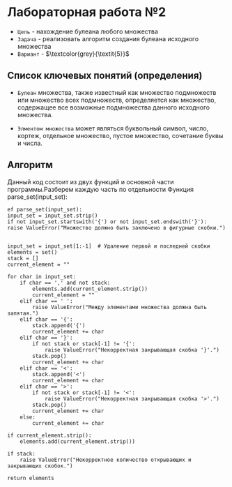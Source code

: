 # Лабораторная работа №2
- `Цель` - нахождение булеана любого множества
- `Задача` - реализовать алгоритм создания булеана исходного множества
- `Вариант` - $\textcolor{grey}{\textit{5}}$
## Список ключевых понятий (определения)
- `Булеан` множества, также известный как множество подмножеств или множество всех подмножеств, определяется как множество, содержащее все возможные подмножества данного исходного множества.

- `Элментом множества` может являться буквольный символ, число, кортеж, отдельное множество, пустое множество, сочетание буквы и числа.
## Алгоритм 
Данный код состоит из двух функций и основной части программы.Разберем каждую часть по отдельности
Функция parse_set(input_set):
```pyhton
ef parse_set(input_set):
input_set = input_set.strip()
if not input_set.startswith('{') or not input_set.endswith('}'):
raise ValueError("Множество должно быть заключено в фигурные скобки.")


input_set = input_set[1:-1]  # Удаление первой и последней скобки
elements = set()
stack = []
current_element = ""

for char in input_set:
    if char == ',' and not stack:
        elements.add(current_element.strip())
        current_element = ""
    elif char == ' ':
        raise ValueError("Между элементами множества должна быть запятая.")
    elif char == '{':
        stack.append('{')
        current_element += char
    elif char == '}':
        if not stack or stack[-1] != '{':
            raise ValueError("Некорректная закрывающая скобка '}'.")
        stack.pop()
        current_element += char
    elif char == '<':
        stack.append('<')
        current_element += char
    elif char == '>':
        if not stack or stack[-1] != '<':
            raise ValueError("Некорректная закрывающая скобка '>'.")
        stack.pop()
        current_element += char
    else:
        current_element += char

if current_element.strip():
    elements.add(current_element.strip())

if stack:
    raise ValueError("Некорректное количество открывающих и закрывающих скобок.")

return elements
```
